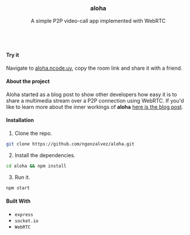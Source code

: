 <h3 align="center">aloha</h3>
<p align="center">A simple P2P video-call app implemented with WebRTC</p>
<h1></h1>

&nbsp;
#### Try it
Navigate to [aloha.ncode.uy](https://aloha.ncode.uy), copy the room link and share it with a friend.

#### About the project
Aloha started as a blog post to show other developers how easy it is to share a multimedia stream over a P2P connection using WebRTC. If you'd like to learn more about the inner workings of **aloha** [here is the blog post](https://ncode.uy/p2p-video-streaming-with-webrtc).

#### Installation
1. Clone the repo.
```sh
git clone https://github.com/ngonzalvez/aloha.git
```
2. Install the dependencies.
```sh
cd aloha && npm install
```
3. Run it.
```sh
npm start
```

#### Built With
- `express`
- `socket.io`
- `WebRTC`
